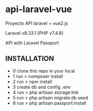 # api-laravel-vue
<p>Proyecto API laravel + vue2.js</p>
<p>Laravel v8.33.1 (PHP v7.4.8)</p>
<p>API with Laravel Passport</p>


## INSTALLATION

- 0 clone this repo in your local
- 1 run > composer install
- 2 run > npm install
- 3 create db and config .env
- 4 run > php artisan storage:link
- 5 run > php artisan migrate:db seed
- 6 run > php artisan passport:install